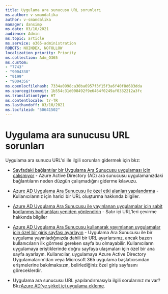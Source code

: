 ```yaml
---
title: Uygulama ara sunucusu URL sorunları
ms.author: v-smandalika
author: v-smandalika
manager: dansimp
ms.date: 03/10/2021
audience: Admin
ms.topic: article
ms.service: o365-administration
ROBOTS: NOINDEX, NOFOLLOW
localization_priority: Priority
ms.collection: Adm_O365
ms.custom:
- "7743"
- "9004338"
- "9199"
- "9004356"
ms.openlocfilehash: 7334a0998ca30ba6957f3f15f3a6f40f8d683dda
ms.sourcegitcommit: 1b554c31d008492f9e6464f0249af0332212a3fc
ms.translationtype: HT
ms.contentlocale: tr-TR
ms.lasthandoff: 03/10/2021
ms.locfileid: "50641502"
---
```

# <a name="application-proxy-url-issues"></a>Uygulama ara sunucusu URL sorunları

Uygulama ara sunucu URL'si ile ilgili sorunları gidermek için bkz:

- [Sayfadaki bağlantılar bir Uygulama Ara Sunucusu uygulaması için çalışmıyor](https://docs.microsoft.com/azure/active-directory/manage-apps/application-proxy-page-links-broken-problem)  - Azure Active Directory (AD) ara sunucusu uygulamanızdaki bağlantıların neden düzgün çalışmadığını giderme kılavuzu.

- [Azure AD Uygulama Ara Sunucusu ile özel etki alanları yapılandırma](https://docs.microsoft.com/azure/active-directory/manage-apps/application-proxy-configure-custom-domain)  - Kullanıcılarınız için harici bir URL oluşturma hakkında bilgiler.

- [Azure AD Uygulama Ara Sunucusu ile yayınlanan uygulamalar için sabit kodlanmış bağlantıları yeniden yönlendirin](https://docs.microsoft.com/azure/active-directory/manage-apps/application-proxy-configure-hard-coded-link-translation)  - Satır içi URL'leri çevirme hakkında bilgiler

- [Azure AD Uygulama Ara Sunucusu kullanarak yayımlanan uygulamalar için özel bir giriş sayfası ayarlayın](https://docs.microsoft.com/azure/active-directory/manage-apps/application-proxy-configure-custom-home-page#change-the-home-page-in-the-azure-portal) - Uygulama Ara Sunucusu ile bir uygulama yayınladığınızda dahili bir URL ayarlarsınız, ancak bazen kullanıcıların ilk görmesi gereken sayfa bu olmayabilir. Kullanıcıların uygulamaya eriştiklerinde doğru sayfaya ulaşmaları için özel bir ana sayfa ayarlayın. Kullanıcılar, uygulamaya Azure Active Directory Uygulamalarım'dan veya Microsoft 365 uygulama başlatıcısından erişmelerine bakılmaksızın, belirlediğiniz özel giriş sayfasını göreceklerdir.

- Uygulama ara sunucusu URL yapılandırmasıyla ilgili sorularınız mı var? Bkz[Azure AD'ye şirket içi uygulama ekleme](https://docs.microsoft.com/azure/active-directory/manage-apps/application-proxy-add-on-premises-application#add-an-on-premises-app-to-azure-ad).
 

